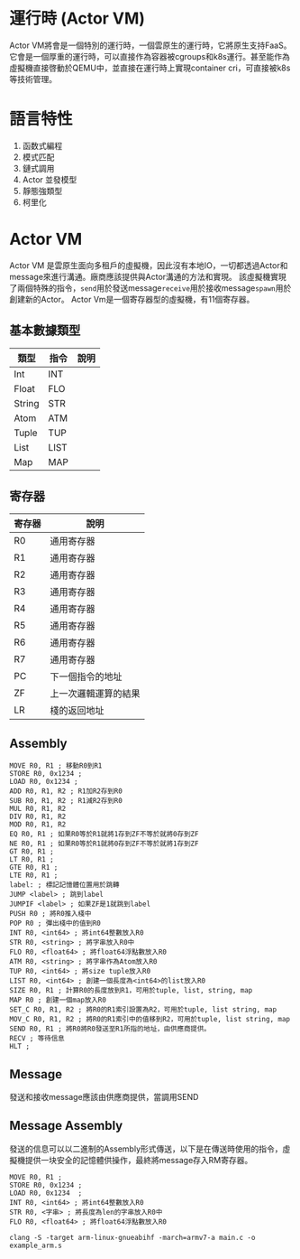 # 運行時 (Actor VM)
Actor VM將會是一個特別的運行時，一個雲原生的運行時，它將原生支持FaaS。它會是一個厚重的運行時，可以直接作為容器被cgroups和k8s運行。甚至能作為虛擬機直接啓動於QEMU中，並直接在運行時上實現container cri，可直接被k8s等技術管理。

# 語言特性
1. 函数式編程
2. 模式匹配
3. 鏈式調用
4. Actor 並發模型
5. 靜態強類型
6. 柯里化

# Actor VM
Actor VM 是雲原生面向多租戶的虛擬機，因此沒有本地IO，一切都透過Actor和message來進行溝通。廠商應該提供與Actor溝通的方法和實現。
該虛擬機實現了兩個特殊的指令，`send`用於發送message`receive`用於接收message`spawn`用於創建新的Actor。
Actor Vm是一個寄存器型的虛擬機，有11個寄存器。
## 基本數據類型
| 類型 | 指令 | 說明 |
| --- | --- | --- |
| Int | INT | |
| Float | FLO | |
| String | STR | |
| Atom | ATM ||
| Tuple | TUP ||
| List | LIST ||
| Map | MAP ||
## 寄存器
| 寄存器 | 說明 |
| ---- | ---- |
| R0 | 通用寄存器 |
| R1 | 通用寄存器 |
| R2 | 通用寄存器 |
| R3 | 通用寄存器 |
| R4 | 通用寄存器 |
| R5 | 通用寄存器 |
| R6 | 通用寄存器 |
| R7 | 通用寄存器 |
| PC | 下一個指令的地址 |
| ZF | 上一次邏輯運算的結果 |
| LR | 棧的返回地址 |
## Assembly
```
MOVE R0, R1 ; 移動R0到R1
STORE R0, 0x1234 ;
LOAD R0, 0x1234 ;
ADD R0, R1, R2 ; R1加R2存到R0
SUB R0, R1, R2 ; R1減R2存到R0
MUL R0, R1, R2
DIV R0, R1, R2
MOD R0, R1, R2
EQ R0, R1 ; 如果R0等於R1就將1存到ZF不等於就將0存到ZF
NE R0, R1 ; 如果R0等於R1就將0存到ZF不等於就將1存到ZF
GT R0, R1 ;
LT R0, R1 ;
GTE R0, R1 ;
LTE R0, R1 ;
label: ; 標記記憶體位置用於跳轉
JUMP <label> ; 跳到label
JUMPIF <label> ; 如果ZF是1就跳到label
PUSH R0 ; 將R0推入棧中
POP R0 ; 彈出棧中的值到R0
INT R0, <int64> ; 將int64整數放入R0
STR R0, <string> ; 將字串放入R0中
FLO R0, <float64> ; 將float64浮點數放入R0
ATM R0, <string> ; 將字串作為Atom放入R0
TUP R0, <int64> ; 將size tuple放入R0
LIST R0, <int64> ; 創建一個長度為<int64>的list放入R0
SIZE R0, R1 ; 計算R0的長度放到R1，可用於tuple, list, string, map
MAP R0 ; 創建一個map放入R0
SET_C R0, R1, R2 ; 將R0的R1索引設置為R2，可用於tuple, list string, map
MOV_C R0, R1, R2 ; 將R0的R1索引中的值移到R2，可用於tuple, list string, map
SEND R0, R1 ; 將R0將R0發送至R1所指的地址，由供應商提供。
RECV ; 等待信息
HLT ; 
```

## Message
發送和接收message應該由供應商提供，當調用SEND

## Message Assembly
發送的信息可以以二進制的Assembly形式傳送，以下是在傳送時使用的指令，虛擬機提供一块安全的記憶體供操作，最終將message存入RM寄存器。
```
MOVE R0, R1 ;
STORE R0, 0x1234 ;
LOAD R0, 0x1234  ;
INT R0, <int64> ; 將int64整數放入R0
STR R0, <字串> ; 將長度為len的字串放入R0中
FLO R0, <float64> ; 將float64浮點數放入R0
```
```
clang -S -target arm-linux-gnueabihf -march=armv7-a main.c -o example_arm.s
```